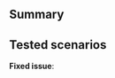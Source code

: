 <!-- 🎉 Thank you for submitting a pull request! 🎉  -->

## Summary
<!--
Describe the changes proposed in this pull request:
- What is the motivation for this change? 
- What existing problem does this pull request solve?
-->

## Tested scenarios
<!-- Description of tested scenarios -->


**Fixed issue**:  <!-- #-prefixed issue number -->
